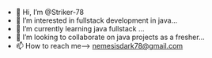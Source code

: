 - 👋 Hi, I’m @Striker-78
- 👀 I’m interested in fullstack development in java...
- 🌱 I’m currently learning java fullstack ...
- 💞️ I’m looking to collaborate on java projects as a fresher...
- 📫 How to reach me--> nemesisdark78@gmail.com  

<!---
Striker-78/Striker-78 is a ✨ special ✨ repository because its `README.md` (this file) appears on your GitHub profile.
You can click the Preview link to take a look at your changes.
--->
